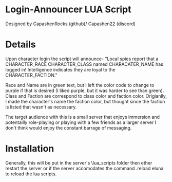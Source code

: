 # Login-Announcer LUA Script
Designed by CapashenRocks (github)/ Capashen22 (discord)

# Details
Upon character login the script will announce- "Local spies report that a CHARACTER_RACE CHARACTER_CLASS named CHARACATER_NAME has logged in! Intelligence indicates they are loyal to the CHARACTER_FACTION."

Race and Name are in green text, but I left the color code to change to purple if that is desired (I liked purple, but it was harder to see than green). Class and Faction are correspond to class color and faction color. Origianlly, I made the character's name the faction color, but thought since the faction is listed that wasn't as necessary. 

The target audience with this is a small server that enjoys immersion and potentailly role-playing or playing with a few friends as a larger server I don't think would enjoy the constant barrage of messaging. 

# Installation
Generally, this will be put in the server's \lua_scripts folder then ether restart the server or if the server accomodates the command .reload eluna to reload the lua scripts.

